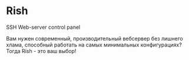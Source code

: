 # Rish
SSH Web-server control panel

Вам нужен современный, производительный вебсервер без лишнего хлама, способный работать на самых минимальных конфигурациях?
Тогда Rish - это ваш выбор!
